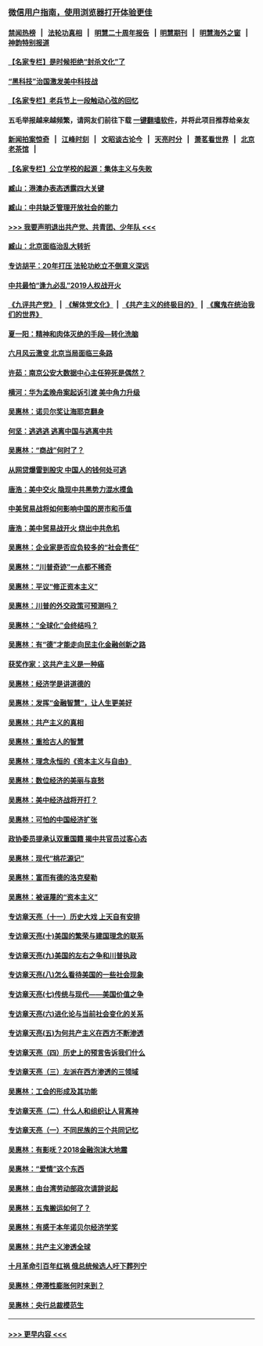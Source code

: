 ### [微信用户指南，使用浏览器打开体验更佳](https://github.com/gfw-breaker/banned-news1/blob/master/indexes/wechat-guide.md?t=0)
#### [禁闻热榜](热点新闻.md?t=0)  &nbsp;&nbsp;|&nbsp;&nbsp; [法轮功真相](https://github.com/gfw-breaker/truth/blob/master/README.md?t=0) &nbsp;&nbsp;|&nbsp;&nbsp; [明慧二十周年报告](https://github.com/gfw-breaker/mh-reports/blob/master/README.md?t=0) &nbsp;&nbsp;|&nbsp;&nbsp;[明慧期刊](https://github.com/gfw-breaker/mh-qikan) &nbsp;&nbsp;|&nbsp;&nbsp; [明慧海外之窗](https://github.com/gfw-breaker/mh-news/blob/master/README.md?t=0) &nbsp;&nbsp;|&nbsp;&nbsp; [神韵特别报道](https://github.com/gfw-breaker/mh-news/blob/master/shenyun.md?t=0)
#### [【名家专栏】是时候拒绝“封杀文化”了](../pages/nsc423/n11814093.md?t=02101255) 
#### [“黑科技”治国激发美中科技战](../pages/nsc423/n11638056.md?t=02101255) 
#### [【名家专栏】老兵节上一段触动心弦的回忆](../pages/nsc423/n11646016.md?t=02101255) 
#### 五毛举报越来越频繁，请网友们前往下载 [一键翻墙软件](https://github.com/gfw-breaker/ssr-accounts)，并将此项目推荐给亲友
#### [新闻拍案惊奇](https://github.com/gfw-breaker/banned-news1/blob/master/pages/link4.md) &nbsp;&nbsp;|&nbsp;&nbsp; [江峰时刻](https://github.com/gfw-breaker/banned-news1/blob/master/pages/link4.md) &nbsp;&nbsp;|&nbsp;&nbsp; [文昭谈古论今](https://github.com/gfw-breaker/banned-news1/blob/master/pages/link4.md) &nbsp;&nbsp;|&nbsp;&nbsp; [天亮时分](https://github.com/gfw-breaker/banned-news1/blob/master/pages/link4.md) &nbsp;&nbsp;|&nbsp;&nbsp; [萧茗看世界](https://github.com/gfw-breaker/banned-news1/blob/master/pages/link4.md) &nbsp;&nbsp;|&nbsp;&nbsp; [北京老茶馆](https://github.com/gfw-breaker/banned-news1/blob/master/pages/link4.md) &nbsp;&nbsp;|&nbsp;&nbsp; 
#### [【名家专栏】公立学校的起源：集体主义与失败](../pages/nsc423/n11601833.md?t=02101255) 
#### [臧山：港澳办表态透露四大关键](../pages/nsc423/n11421628.md?t=02101255) 
#### [臧山：中共缺乏管理开放社会的能力](../pages/nsc423/n11407457.md?t=02101255) 
#### [>>> 我要声明退出共产党、共青团、少年队 <<<](https://github.com/begood0513/goodnews/blob/master/quit/letter.md) 
#### [臧山：北京面临治乱大转折](../pages/nsc423/n11406895.md?t=02101255) 
#### [专访胡平：20年打压 法轮功屹立不倒意义深远](../pages/nsc423/n11398800.md?t=02101255) 
#### [中共最怕“逢九必乱”2019人权战开火](../pages/nsc423/n11385248.md?t=02101255) 
#### [《九评共产党》](https://github.com/begood0513/9ping.md/blob/master/README.md) &nbsp;|&nbsp; [《解体党文化》](../../../../jtdwh.md/blob/master/README.md)  &nbsp;|&nbsp; [《共产主义的终极目的》](../../../../gczydzjmd.md/blob/master/README.md) &nbsp;|&nbsp; [《魔鬼在统治我们的世界》](../../../../mgztzwmdsj.md/blob/master/README.md) 
#### [夏一阳：精神和肉体灭绝的手段—转化洗脑](../pages/nsc423/n11368250.md?t=02101255) 
#### [六月风云激变 北京当局面临三条路](../pages/nsc423/n11313668.md?t=02101255) 
#### [许茹：南京公安大数据中心主任猝死是偶然？](../pages/nsc423/n11064744.md?t=02101255) 
#### [横河：华为孟晚舟案起诉引渡 美中角力升级](../pages/nsc423/n11027230.md?t=02101255) 
#### [吴惠林：诺贝尔奖让海耶克翻身](../pages/nsc423/n10890049.md?t=02101255) 
#### [何坚：逃逃逃 逃离中国与逃离中共](../pages/nsc423/n10592891.md?t=02101255) 
#### [吴惠林：“商战”何时了？](../pages/nsc423/n10573558.md?t=02101255) 
#### [从网贷爆雷到股灾 中国人的钱何处可逃](../pages/nsc423/n10572800.md?t=02101255) 
#### [唐浩：美中交火 隐现中共黑势力混水摸鱼](../pages/nsc423/n10544040.md?t=02101255) 
#### [中美贸易战将如何影响中国的房市和币值](../pages/nsc423/n10543697.md?t=02101255) 
#### [唐浩：美中贸易战开火 烧出中共危机](../pages/nsc423/n10540126.md?t=02101255) 
#### [吴惠林：企业家是否应负较多的“社会责任”](../pages/nsc423/n10535022.md?t=02101255) 
#### [吴惠林：“川普奇迹”一点都不稀奇](../pages/nsc423/n10512808.md?t=02101255) 
#### [吴惠林：平议“修正资本主义”](../pages/nsc423/n10495724.md?t=02101255) 
#### [吴惠林：川普的外交政策可预测吗？](../pages/nsc423/n10462387.md?t=02101255) 
#### [吴惠林：“全球化”会终结吗？](../pages/nsc423/n10452838.md?t=02101255) 
#### [吴惠林：有“德”才能走向民主化金融创新之路](../pages/nsc423/n10432292.md?t=02101255) 
#### [获奖作家：这共产主义是一种癌](../pages/nsc423/n10431541.md?t=02101255) 
#### [吴惠林：经济学是讲道德的](../pages/nsc423/n10398014.md?t=02101255) 
#### [吴惠林：发挥“金融智慧”，让人生更美好](../pages/nsc423/n10375019.md?t=02101255) 
#### [吴惠林：共产主义的真相](../pages/nsc423/n10351394.md?t=02101255) 
#### [吴惠林：重拾古人的智慧](../pages/nsc423/n10337691.md?t=02101255) 
#### [吴惠林：理念永恒的《资本主义与自由》](../pages/nsc423/n10316274.md?t=02101255) 
#### [吴惠林：数位经济的美丽与哀愁](../pages/nsc423/n10292946.md?t=02101255) 
#### [吴惠林：美中经济战将开打？](../pages/nsc423/n10258825.md?t=02101255) 
#### [吴惠林：可怕的中国经济扩张](../pages/nsc423/n10219147.md?t=02101255) 
#### [政协委员提承认双重国籍 揭中共官员过客心态](../pages/nsc423/n10208809.md?t=02101255) 
#### [吴惠林：现代“桃花源记”](../pages/nsc423/n10185234.md?t=02101255) 
#### [吴惠林：富而有德的洛克斐勒](../pages/nsc423/n10142264.md?t=02101255) 
#### [吴惠林：被诬蔑的“资本主义”](../pages/nsc423/n10124816.md?t=02101255) 
#### [专访章天亮（十一）历史大戏 上天自有安排](../pages/nsc423/n10094905.md?t=02101255) 
#### [专访章天亮(十)美国的繁荣与建国理念的联系](../pages/nsc423/n10094899.md?t=02101255) 
#### [专访章天亮(九)美国的左右之争和川普执政](../pages/nsc423/n10094889.md?t=02101255) 
#### [专访章天亮(八)怎么看待美国的一些社会现象](../pages/nsc423/n10094857.md?t=02101255) 
#### [专访章天亮(七)传统与现代——美国价值之争](../pages/nsc423/n10093140.md?t=02101255) 
#### [专访章天亮(六)进化论与当前社会变化的关系](../pages/nsc423/n10092036.md?t=02101255) 
#### [专访章天亮(五)为何共产主义在西方不断渗透](../pages/nsc423/n10083620.md?t=02101255) 
#### [专访章天亮（四）历史上的预言告诉我们什么](../pages/nsc423/n10083606.md?t=02101255) 
#### [专访章天亮（三）左派在西方渗透的三领域](../pages/nsc423/n10081115.md?t=02101255) 
#### [吴惠林：工会的形成及其功能](../pages/nsc423/n10080633.md?t=02101255) 
#### [专访章天亮（二）什么人和组织让人背离神](../pages/nsc423/n10076637.md?t=02101255) 
#### [专访章天亮（一）不同民族的三个共同记忆](../pages/nsc423/n10074188.md?t=02101255) 
#### [吴惠林：有影呒？2018金融泡沫大地震](../pages/nsc423/n10040534.md?t=02101255) 
#### [吴惠林：“爱情”这个东西](../pages/nsc423/n10019423.md?t=02101255) 
#### [吴惠林：由台湾劳动部政次请辞说起](../pages/nsc423/n9979679.md?t=02101255) 
#### [吴惠林：五鬼搬运如何了？](../pages/nsc423/n9925338.md?t=02101255) 
#### [吴惠林：有感于本年诺贝尔经济学奖](../pages/nsc423/n9871883.md?t=02101255) 
#### [吴惠林：共产主义渗透全球](../pages/nsc423/n9812748.md?t=02101255) 
#### [十月革命引百年红祸 俄总统候选人吁下葬列宁](../pages/nsc423/n9810182.md?t=02101255) 
#### [吴惠林：停滞性膨胀何时来到？](../pages/nsc423/n9764136.md?t=02101255) 
#### [吴惠林：央行总裁模范生](../pages/nsc423/n9728134.md?t=02101255) 

----
#### [ >>> 更早内容 <<< ](../indexes/nsc423-earlier.md)
